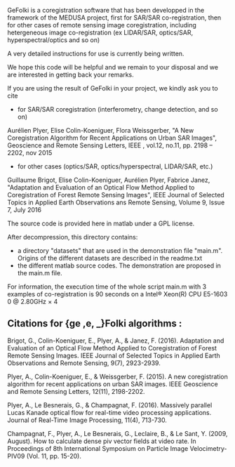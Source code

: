 GeFolki is a coregistration software that has been developped in the framework of the MEDUSA project, first for SAR/SAR co-registration, then for other cases of remote sensing image coregistration, including hetergeneous image co-registration (ex LIDAR/SAR, optics/SAR, hyperspectral/optics and so on)

A very detailed instructions for use is currently being written.

We hope this code will be helpful and we remain to your disposal and we are interested in getting back your remarks.

If you are using the result of GeFolki in your project, we kindly ask you to cite

- for SAR/SAR coregistration (interferometry, change detection, and so on)

Aurélien Plyer, Elise Colin-Koeniguer, Flora Weissgerber, "A New Coregistration Algorithm for Recent Applications on Urban SAR Images", Geoscience and Remote Sensing Letters, IEEE , vol.12, no.11, pp. 2198 – 2202, nov 2015

- for other cases (optics/SAR, optics/hyperspectral, LIDAR/SAR, etc.)

Guillaume Brigot, Elise Colin-Koeniguer, Aurélien Plyer, Fabrice Janez, "Adaptation and Evaluation of an Optical Flow Method Applied to Coregistration of Forest Remote Sensing Images", IEEE Journal of Selected Topics in Applied Earth Observations ans Remote Sensing, Volume 9, Issue 7, July 2016

The source code is provided here in matlab under a GPL license.

After decompression, this directory contains:

- a directory "datasets" that are used in the demonstration file "main.m". Origins of the different datasets are described in the readme.txt
- the different matlab source codes. The demonstration are proposed in the main.m file.

For information, the execution time of the whole script main.m with 3 examples of co-registration is 90 seconds on a Intel® Xeon(R) CPU E5-1603 0 @ 2.80GHz × 4


## Citations for {ge ,e, _}Folki algorithms :

Brigot, G., Colin-Koeniguer, E., Plyer, A., & Janez, F. (2016). Adaptation and Evaluation of an Optical Flow Method Applied to Coregistration of Forest Remote Sensing Images. IEEE Journal of Selected Topics in Applied Earth Observations and Remote Sensing, 9(7), 2923-2939.

Plyer, A., Colin-Koeniguer, E., & Weissgerber, F. (2015). A new coregistration algorithm for recent applications on urban SAR images. IEEE Geoscience and Remote Sensing Letters, 12(11), 2198-2202.

Plyer, A., Le Besnerais, G., & Champagnat, F. (2016). Massively parallel Lucas Kanade optical flow for real-time video processing applications. Journal of Real-Time Image Processing, 11(4), 713-730.

Champagnat, F., Plyer, A., Le Besnerais, G., Leclaire, B., & Le Sant, Y. (2009, August). How to calculate dense piv vector fields at video rate. In Proceedings of 8th International Symposium on Particle Image Velocimetry-PIV09 (Vol. 11, pp. 15-20).










